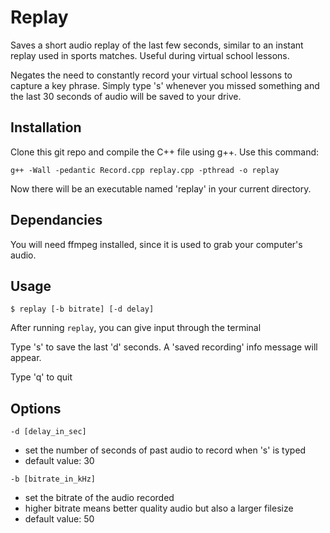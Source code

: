 # Replay

Saves a short audio replay of the last few seconds, similar to an instant replay used in sports matches. Useful during virtual school lessons. 

Negates the need to constantly record your virtual school lessons to capture a key phrase. Simply type 's' whenever you missed something and the last 30 seconds of audio will be saved to your drive.

## Installation

Clone this git repo and compile the C++ file using g++. Use this command:

``` 
g++ -Wall -pedantic Record.cpp replay.cpp -pthread -o replay
```

Now there will be an executable named 'replay' in your current directory.

## Dependancies

You will need ffmpeg installed, since it is used to grab your computer's audio.

## Usage

``` $ replay [-b bitrate] [-d delay] ```

After running `replay`, you can give input through the terminal

Type 's' to save the last 'd' seconds. A 'saved recording' info message will appear.

Type 'q' to quit

## Options

```
-d [delay_in_sec]
```

- set the number of seconds of past audio to record when 's' is typed
- default value: 30

```
-b [bitrate_in_kHz]
```

- set the bitrate of the audio recorded
- higher bitrate means better quality audio but also a larger filesize
- default value: 50
